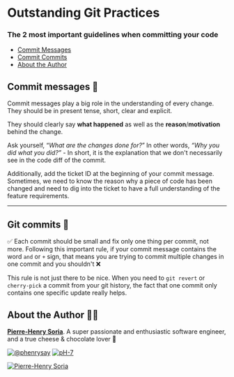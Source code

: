 # Outstanding Git Practices

### The 2 most important guidelines when committing your code

- [Commit Messages](#commit-messages-)
- [Commit Commits](#git-commits-)
- [About the Author](#about-the-author-)

## Commit messages 📝

Commit messages play a big role in the understanding of every change. They should be in present tense, short, clear and explicit. 

They should clearly say **what happened** as well as the **reason**/**motivation** behind the change. 

Ask yourself, “*What are the changes done for?*” In other words, *“Why you did what you did?”* - In short, it is the explanation that we don't necessarily see in the code diff of the commit.

Additionally, add the ticket ID at the beginning of your commit message. Sometimes, we need to know the reason why a piece of code has been changed and need to dig into the ticket to have a full understanding of the feature requirements.

---

## Git commits 🎨

✅ Each commit should be small and fix only one thing per commit, not more. Following this important rule, if your commit message contains the word `and` or `+` sign, that means you are trying to commit multiple changes in one commit and you shouldn't ❌

This rule is not just there to be nice. When you need to `git revert` or `cherry-pick` a commit from your git history, the fact that one commit only contains one specific update really helps.

## About the Author 👨‍🍳

**[Pierre-Henry Soria](https://ph7.me)**. A super passionate and enthusiastic software engineer, and a true cheese & chocolate lover 💫 

[![@phenrysay](https://img.shields.io/badge/Twitter-1DA1F2?style=for-the-badge&logo=twitter&logoColor=white)](https://twitter.com/phenrysay) 
 [![pH-7](https://img.shields.io/badge/GitHub-100000?style=for-the-badge&logo=github&logoColor=white)](https://github.com/pH-7)

[![Pierre-Henry Soria](https://s.gravatar.com/avatar/a210fe61253c43c869d71eaed0e90149?s=200)](https://ph7.me "Pierre-Henry Soria personal website")
